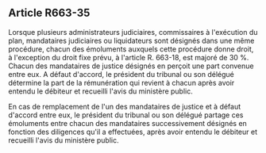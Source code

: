 Article R663-35
----
Lorsque plusieurs administrateurs judiciaires, commissaires à l'exécution du
plan, mandataires judiciaires ou liquidateurs sont désignés dans une même
procédure, chacun des émoluments auxquels cette procédure donne droit, à
l'exception du droit fixe prévu, à l'article R. 663-18, est majoré de 30 %.
Chacun des mandataires de justice désignés en perçoit une part convenue entre
eux. A défaut d'accord, le président du tribunal ou son délégué détermine la
part de la rémunération qui revient à chacun après avoir entendu le débiteur et
recueilli l'avis du ministère public.

En cas de remplacement de l'un des mandataires de justice et à défaut d'accord
entre eux, le président du tribunal ou son délégué partage ces émoluments entre
chacun des mandataires successivement désignés en fonction des diligences qu'il
a effectuées, après avoir entendu le débiteur et recueilli l'avis du ministère
public.
